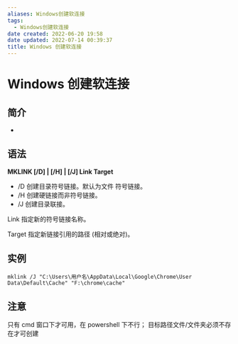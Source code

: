 ```yaml
---
aliases: Windows创建软连接
tags:
  - Windows创建软连接
date created: 2022-06-20 19:58
date updated: 2022-07-14 00:39:37
title: Windows 创建软连接
---
```


# Windows 创建软连接
## 简介
- 

## 语法

**MKLINK \[/D] | \[/H] | \[/J] Link Target**

- /D 创建目录符号链接。默认为文件
符号链接。
- /H 创建硬链接而非符号链接。
- /J 创建目录联接。

Link 指定新的符号链接名称。

Target 指定新链接引用的路径 (相对或绝对)。

## 实例

```shell
mklink /J "C:\Users\用户名\AppData\Local\Google\Chrome\User Data\Default\Cache" "F:\chrome\cache"
```

## 注意

只有 cmd 窗口下才可用，在 powershell 下不行；
目标路径文件/文件夹必须不存在才可创建
